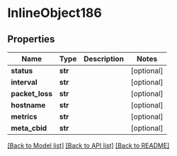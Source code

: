 # InlineObject186

## Properties
Name | Type | Description | Notes
------------ | ------------- | ------------- | -------------
**status** | **str** |  | [optional] 
**interval** | **str** |  | [optional] 
**packet_loss** | **str** |  | [optional] 
**hostname** | **str** |  | [optional] 
**metrics** | **str** |  | [optional] 
**meta_cbid** | **str** |  | [optional] 

[[Back to Model list]](../README.md#documentation-for-models) [[Back to API list]](../README.md#documentation-for-api-endpoints) [[Back to README]](../README.md)


